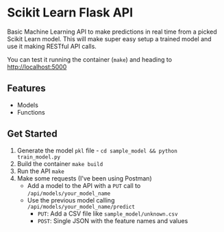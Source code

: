 # Scikit Learn Flask API

Basic Machine Learning API to make predictions in real time from a
picked Scikit Learn model. This will make super easy setup a
trained model and use it making RESTful API calls.

You can test it running the container (`make`) and heading
to [http://localhost:5000](http://localhost:5000)

## Features

- Models
- Functions

## Get Started

1. Generate the model `pkl` file - `cd sample_model && python train_model.py`
2. Build the container `make build`
3. Run the API `make`
4. Make some requests (I've been using Postman)
    - Add a model to the API with a `PUT` call to `/api/models/your_model_name`
    - Use the previous model calling `/api/models/your_model_name/predict`
        - `PUT`: Add a CSV file like `sample_model/unknown.csv`
        - `POST`: Single JSON with the feature names and values
